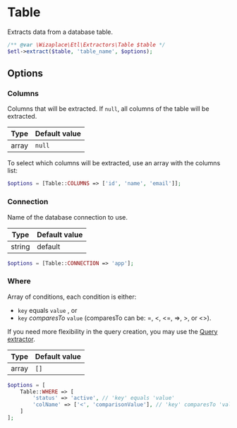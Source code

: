 # Table

Extracts data from a database table.

```php
/** @var \Wizaplace\Etl\Extractors\Table $table */
$etl->extract($table, 'table_name', $options);
```

## Options

### Columns

Columns that will be extracted. If `null`, all columns of the table will be extracted.

| Type  | Default value |
|-------|---------------|
| array | `null`        |

To select which columns will be extracted, use an array with the columns list:

```php
$options = [Table::COLUMNS => ['id', 'name', 'email']];
```

### Connection

Name of the database connection to use.

| Type   | Default value |
|--------|---------------|
| string | default       |

```php
$options = [Table::CONNECTION => 'app'];
```

### Where

Array of conditions, each condition is either:

 * `key` equals `value` , or
 * `key` _comparesTo_ `value` (comparesTo can be: =, <, <=, =>, >, or <>).

If you need more flexibility in the query creation, you may use the [Query extractor](Query.md).

| Type  | Default value |
|-------|---------------|
| array | `[]`          |

```php
$options = [
    Table::WHERE => [
        'status' => 'active', // 'key' equals 'value'
        'colName' => ['<', 'comparisonValue'], // 'key' comparesTo 'value'
    ]
];
```
